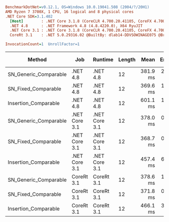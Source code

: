``` ini

BenchmarkDotNet=v0.12.1, OS=Windows 10.0.19041.508 (2004/?/20H1)
AMD Ryzen 7 3700X, 1 CPU, 16 logical and 8 physical cores
.NET Core SDK=3.1.402
  [Host]        : .NET Core 3.1.8 (CoreCLR 4.700.20.41105, CoreFX 4.700.20.41903), X64 RyuJIT
  .NET 4.8      : .NET Framework 4.8 (4.8.4220.0), X64 RyuJIT
  .NET Core 3.1 : .NET Core 3.1.8 (CoreCLR 4.700.20.41105, CoreFX 4.700.20.41903), X64 RyuJIT
  CoreRt 3.1    : .NET 5.0.29316.02 @BuiltBy: dlab14-DDVSOWINAGE075 @Branch: master @Commit: 40be8b7e2598b2ccb827fd90cd30c0e2d4496941, X64 AOT

InvocationCount=1  UnrollFactor=1  

```
|                Method |           Job |       Runtime | Length |     Mean |   Error |  StdDev | Gen 0 | Gen 1 | Gen 2 | Allocated |
|---------------------- |-------------- |-------------- |------- |---------:|--------:|--------:|------:|------:|------:|----------:|
| SN_Generic_Comparable |      .NET 4.8 |      .NET 4.8 |     12 | 381.9 ms | 2.03 ms | 1.90 ms |     - |     - |     - |         - |
|   SN_Fixed_Comparable |      .NET 4.8 |      .NET 4.8 |     12 | 369.6 ms | 1.50 ms | 1.41 ms |     - |     - |     - |         - |
|  Insertion_Comparable |      .NET 4.8 |      .NET 4.8 |     12 | 601.1 ms | 1.43 ms | 1.12 ms |     - |     - |     - |         - |
| SN_Generic_Comparable | .NET Core 3.1 | .NET Core 3.1 |     12 | 378.0 ms | 0.87 ms | 0.77 ms |     - |     - |     - |     616 B |
|   SN_Fixed_Comparable | .NET Core 3.1 | .NET Core 3.1 |     12 | 368.7 ms | 0.74 ms | 0.61 ms |     - |     - |     - |    1336 B |
|  Insertion_Comparable | .NET Core 3.1 | .NET Core 3.1 |     12 | 457.4 ms | 6.50 ms | 6.08 ms |     - |     - |     - |    1856 B |
| SN_Generic_Comparable |    CoreRt 3.1 |    CoreRt 3.1 |     12 | 378.6 ms | 1.14 ms | 1.07 ms |     - |     - |     - |         - |
|   SN_Fixed_Comparable |    CoreRt 3.1 |    CoreRt 3.1 |     12 | 371.8 ms | 0.63 ms | 0.59 ms |     - |     - |     - |         - |
|  Insertion_Comparable |    CoreRt 3.1 |    CoreRt 3.1 |     12 | 466.1 ms | 3.01 ms | 2.81 ms |     - |     - |     - |         - |
